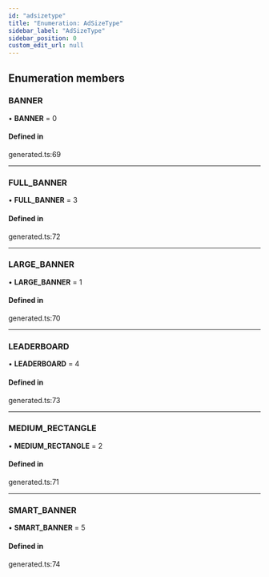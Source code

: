 ```yaml
---
id: "adsizetype"
title: "Enumeration: AdSizeType"
sidebar_label: "AdSizeType"
sidebar_position: 0
custom_edit_url: null
---
```


## Enumeration members

### BANNER

• **BANNER** = 0

#### Defined in

generated.ts:69

___

### FULL\_BANNER

• **FULL\_BANNER** = 3

#### Defined in

generated.ts:72

___

### LARGE\_BANNER

• **LARGE\_BANNER** = 1

#### Defined in

generated.ts:70

___

### LEADERBOARD

• **LEADERBOARD** = 4

#### Defined in

generated.ts:73

___

### MEDIUM\_RECTANGLE

• **MEDIUM\_RECTANGLE** = 2

#### Defined in

generated.ts:71

___

### SMART\_BANNER

• **SMART\_BANNER** = 5

#### Defined in

generated.ts:74
